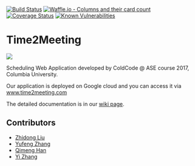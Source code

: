 [![Build Status](https://travis-ci.org/sxsx1xsxs/Time2Meeting.svg?branch=master)](https://travis-ci.org/sxsx1xsxs/Time2Meeting)     [![Waffle.io - Columns and their card count](https://badge.waffle.io/sxsx1xsxs/Time2Meeting.svg?columns=all)](http://waffle.io/sxsx1xsxs/Time2Meeting) [![Coverage Status](https://coveralls.io/repos/github/sxsx1xsxs/Time2Meeting/badge.svg?branch=master)](https://coveralls.io/github/sxsx1xsxs/Time2Meeting?branch=master) 
[![Known Vulnerabilities](https://snyk.io/test/github/sxsx1xsxs/time2meeting/badge.svg)](https://snyk.io/test/github/sxsx1xsxs/time2meeting)


# Time2Meeting
<img src="https://raw.githubusercontent.com/sxsx1xsxs/Time2Meeting/00a384bd3185b650015ca55af1b4e4b1210da25a/wiki_files/images/Homepage.jpg"/>

Scheduling Web Application developed by ColdCode @ ASE course 2017, Columbia University.

Our application is deployed on Google cloud and you can access it via www.time2meeting.com

The detailed documentation is in our [wiki page](https://github.com/sxsx1xsxs/Time2Meeting/wiki).


## Contributors
* [Zhidong Liu](https://github.com/tonyshadow)
* [Yufeng Zhang](https://waynezhang511.github.io)
* [Qimeng Han](https://github.com/sherryhan77)
* [Yi Zhang](https://github.com/sxsx1xsxs)
